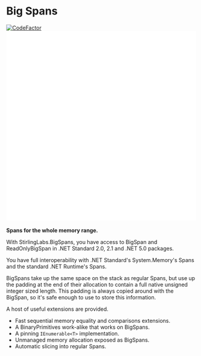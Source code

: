 
# Big Spans
[![CodeFactor](https://www.codefactor.io/repository/github/stirlinglabs/bigspans.net/badge?s=eff9fc166f2e137f96ee77a5d51b8891904fdd92)](https://www.codefactor.io/repository/github/stirlinglabs/bigspans.net)
<img alt="bridge by Simon Child from the Noun Project" src="media/noun_bridge_4720.svg" width="636" />

**Spans for the whole memory range.**

With StirlingLabs.BigSpans, you have access to BigSpan and ReadOnlyBigSpan
in .NET Standard 2.0, 2.1 and .NET 5.0 packages.

You have full interoperability with .NET Standard's System.Memory's Spans
and the standard .NET Runtime's Spans.

BigSpans take up the same space on the stack as regular Spans, but use
up the padding at the end of their allocation to contain a full native
unsigned integer sized length. This padding is always copied around with
the BigSpan, so it's safe enough to use to store this information.

A host of useful extensions are provided.
 * Fast sequential memory equality and comparisons extensions.
 * A BinaryPrimitives work-alike that works on BigSpans.
 * A pinning `IEnumerable<T>` implementation.
 * Unmanaged memory allocation exposed as BigSpans.
 * Automatic slicing into regular Spans.
